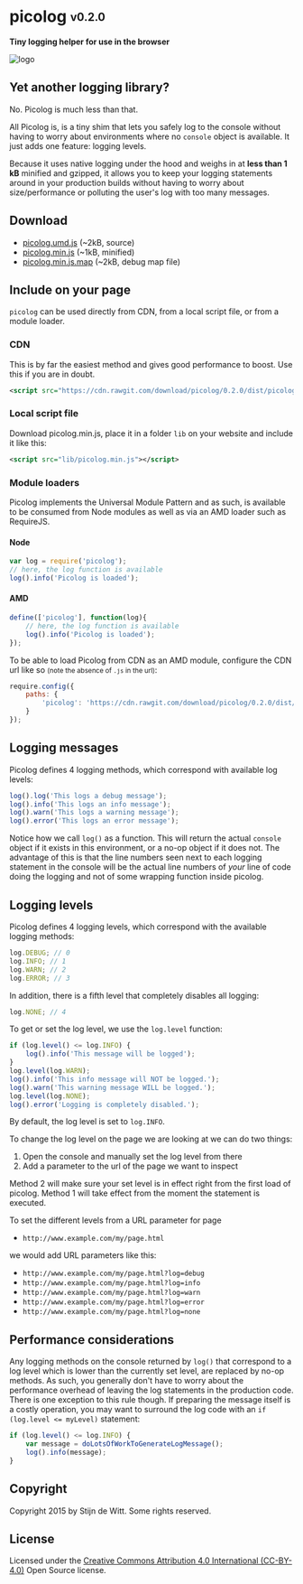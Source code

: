 # picolog <sub><sup>v0.2.0</sup></sub>
**Tiny logging helper for use in the browser**

![logo](https://cdn.rawgit.com/download/picolog/0.2.0/picolog.png)

## Yet another logging library?
No. Picolog is much less than that. 

All Picolog is, is a tiny shim that lets you safely log to the console
without having to worry about environments where no `console` object is
available. It just adds one feature: logging levels. 

Because it uses native logging under the hood and weighs in at **less than 1 kB** minified
and gzipped, it allows you to keep your logging statements around in your production builds 
without having to worry about size/performance or polluting the user's log with too many messages.

## Download
* [picolog.umd.js](https://cdn.rawgit.com/download/picolog/0.2.0/dist/picolog.umd.js) (~2kB, source)
* [picolog.min.js](https://cdn.rawgit.com/download/picolog/0.2.0/dist/picolog.min.js) (~1kB, minified)
* [picolog.min.js.map](https://cdn.rawgit.com/download/picolog/0.2.0/dist/picolog.min.js.map) (~2kB, debug map file)

## Include on your page
`picolog` can be used directly from CDN, from a local script file, or from a module loader.

### CDN
This is by far the easiest method and gives good performance to boost. Use this if you are in doubt.
```xml
<script src="https://cdn.rawgit.com/download/picolog/0.2.0/dist/picolog.min.js"></script>
```

### Local script file
Download picolog.min.js, place it in a folder `lib` on your website and include it like this:
```xml
<script src="lib/picolog.min.js"></script>
```

### Module loaders
Picolog implements the Universal Module Pattern and as such, is available to be consumed
from Node modules as well as via an AMD loader such as RequireJS. 

#### Node 
```js
var log = require('picolog');
// here, the log function is available
log().info('Picolog is loaded');
```

#### AMD
```js
define(['picolog'], function(log){
	// here, the log function is available
	log().info('Picolog is loaded');
});
```
To be able to load Picolog from CDN as an AMD module, configure the CDN url like so <small>(note the absence of `.js` in the url)</small>:
```js
require.config({
	paths: {
		'picolog': 'https://cdn.rawgit.com/download/picolog/0.2.0/dist/picolog.min'
	}
});
```

## Logging messages
Picolog defines 4 logging methods, which correspond with available log levels:
```js
log().log('This logs a debug message');
log().info('This logs an info message');
log().warn('This logs a warning message');
log().error('This logs an error message');
```
Notice how we call `log()` as a function. This will return the actual `console` object if it 
exists in this environment, or a no-op object if it does not. The advantage of this is that the
line numbers seen next to each logging statement in the console will be the actual line numbers
of *your* line of code doing the logging and not of some wrapping function inside picolog.

## Logging levels
Picolog defines 4 logging levels, which correspond with the available logging methods:
```js
log.DEBUG; // 0
log.INFO; // 1
log.WARN; // 2
log.ERROR; // 3
```
In addition, there is a fifth level that completely disables all logging:
```js
log.NONE; // 4
```
To get or set the log level, we use the `log.level` function:
```js
if (log.level() <= log.INFO) {
	log().info('This message will be logged');
}
log.level(log.WARN);
log().info('This info message will NOT be logged.');
log().warn('This warning message WILL be logged.');
log.level(log.NONE);
log().error('Logging is completely disabled.');
```
By default, the log level is set to `log.INFO`.

To change the log level on the page we are looking at we can do
two things:
 1. Open the console and manually set the log level from there
 2. Add a parameter to the url of the page we want to inspect

Method 2 will make sure your set level is in effect right from
the first load of picolog. 
Method 1 will take effect from the moment the statement is executed.

To set the different levels from a URL parameter for page
 * `http://www.example.com/my/page.html`

we would add URL parameters like this:
 * `http://www.example.com/my/page.html?log=debug`
 * `http://www.example.com/my/page.html?log=info`
 * `http://www.example.com/my/page.html?log=warn`
 * `http://www.example.com/my/page.html?log=error`
 * `http://www.example.com/my/page.html?log=none`

## Performance considerations
Any logging methods on the console returned by `log()` that correspond to a log level which is 
lower than the currently set level, are replaced by no-op methods. As such, you generally don't
have to worry about the performance overhead of leaving the log statements in the production 
code. There is one exception to this rule though. If preparing the message itself is a costly
operation, you may want to surround the log code with an `if (log.level <= myLevel)` statement:
```js
if (log.level() <= log.INFO) {
	var message = doLotsOfWorkToGenerateLogMessage();
	log().info(message);
}
```

## Copyright
Copyright 2015 by Stijn de Witt. Some rights reserved.

## License
Licensed under the [Creative Commons Attribution 4.0 International (CC-BY-4.0)](https://creativecommons.org/licenses/by/4.0/) Open Source license.
